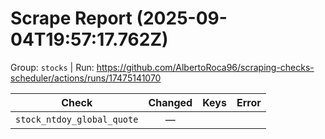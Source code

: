 # Scrape Report (2025-09-04T19:57:17.762Z)

Group: `stocks`  |  Run: https://github.com/AlbertoRoca96/scraping-checks-scheduler/actions/runs/17475141070

| Check | Changed | Keys | Error |
|---|:---:|:--|:--|
| `stock_ntdoy_global_quote` | — |  |  |
